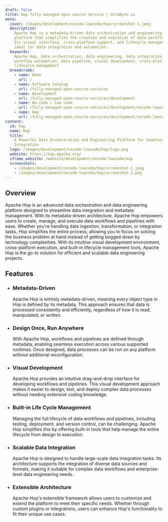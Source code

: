 ```yaml
---
draft: false
title: Hop fully managed open source service | OctaByte.io
meta:
  cover: /images/development/nocode-lowcode/hop/screenshot-1.jpeg
  description:
    Apache Hop is a metadata-driven data orchestration and engineering
    platform that simplifies the creation and execution of data workflows and pipelines.
    Its visual interface, cross-platform support, and lifecycle management make it
    ideal for data integration and automation.
  keywords:
    Apache Hop, data orchestration, data engineering, data integration, metadata-driven,
    workflow automation, data pipeline, visual development, cross-platform execution,
    lifecycle management
  breadcrumb:
    - name: Home
      url: /
    - name: Software Catalog
      url: /fully-managed-open-source-services
    - name: Development
      url: /fully-managed-open-source-services/development
    - name: No-code / Low code
      url: /fully-managed-open-source-services/development/nocode-lowcode
    - name: Hop
      url: /fully-managed-open-source-services/development/nocode-lowcode/hop
content:
  id: hop
  name: Hop
  title:
    A Powerful Data Orchestration and Engineering Platform for Seamless Data
    Integration
  logo: /images/development/nocode-lowcode/hop/logo.png
  website: https://hop.apache.org/
  iframe_website: /website/development/nocode-lowcode/hop
  screenshots:
    - /images/development/nocode-lowcode/hop/screenshot-1.jpeg
    - /images/development/nocode-lowcode/hop/screenshot-2.png
---
```


## Overview

Apache Hop is an advanced data orchestration and data engineering platform designed to streamline data integration and metadata management. With its metadata-driven architecture, Apache Hop empowers users to create, manage, and execute data workflows and pipelines with ease. Whether you're handling data ingestion, transformation, or integration tasks, Hop simplifies the entire process, allowing you to focus on solving the business problem at hand instead of getting bogged down by technology complexities. With its intuitive visual development environment, cross-platform execution, and built-in lifecycle management tools, Apache Hop is the go-to solution for efficient and scalable data engineering projects.

## Features

- ### Metadata-Driven

  Apache Hop is entirely metadata-driven, meaning every object type in Hop is defined by its metadata. This approach ensures that data is processed consistently and efficiently, regardless of how it is read, manipulated, or written.

- ### Design Once, Run Anywhere

  With Apache Hop, workflows and pipelines are defined through metadata, enabling seamless execution across various supported runtimes. Once designed, data processes can be run on any platform without additional reconfiguration.

- ### Visual Development

  Apache Hop provides an intuitive drag-and-drop interface for developing workflows and pipelines. This visual development approach makes it easier to design, test, and deploy complex data processes without needing extensive coding knowledge.

- ### Built-in Life Cycle Management

  Managing the full lifecycle of data workflows and pipelines, including testing, deployment, and version control, can be challenging. Apache Hop simplifies this by offering built-in tools that help manage the entire lifecycle from design to execution.

- ### Scalable Data Integration

  Apache Hop is designed to handle large-scale data integration tasks. Its architecture supports the integration of diverse data sources and formats, making it suitable for complex data workflows and enterprise-level data engineering needs.

- ### Extensible Architecture

  Apache Hop's extensible framework allows users to customize and extend the platform to meet their specific needs. Whether through custom plugins or integrations, users can enhance Hop's functionality to fit their unique use cases.

